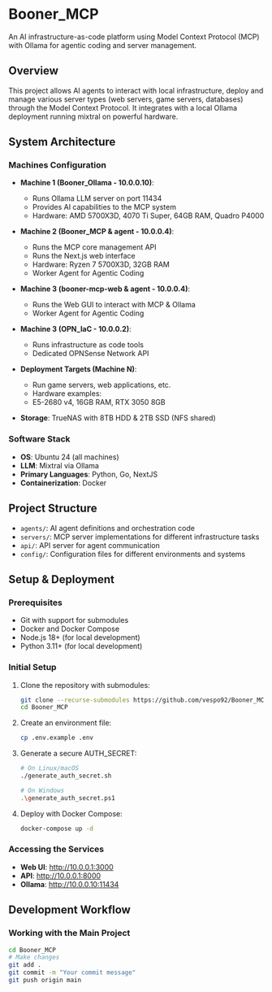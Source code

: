 # Booner_MCP

An AI infrastructure-as-code platform using Model Context Protocol (MCP) with Ollama for agentic coding and server management.

## Overview

This project allows AI agents to interact with local infrastructure, deploy and manage various server types (web servers, game servers, databases) through the Model Context Protocol. It integrates with a local Ollama deployment running mixtral on powerful hardware.

## System Architecture

### Machines Configuration

- **Machine 1 (Booner_Ollama - 10.0.0.10)**:
  - Runs Ollama LLM server on port 11434
  - Provides AI capabilities to the MCP system
  - Hardware: AMD 5700X3D, 4070 Ti Super, 64GB RAM, Quadro P4000

- **Machine 2 (Booner_MCP & agent - 10.0.0.4)**:
  - Runs the MCP core management API
  - Runs the Next.js web interface
  - Hardware: Ryzen 7 5700X3D, 32GB RAM
  - Worker Agent for Agentic Coding

- **Machine 3 (booner-mcp-web & agent - 10.0.0.4)**:
  - Runs the Web GUI to interact with MCP & Ollama
  - Worker Agent for Agentic Coding

- **Machine 3 (OPN_IaC - 10.0.0.2)**:
  - Runs infrastructure as code tools
  - Dedicated OPNSense Network API

- **Deployment Targets (Machine N)**:
  - Run game servers, web applications, etc.
  - Hardware examples:
  - E5-2680 v4, 16GB RAM, RTX 3050 8GB

- **Storage**: TrueNAS with 8TB HDD & 2TB SSD (NFS shared)

### Software Stack

- **OS**: Ubuntu 24 (all machines)
- **LLM**: Mixtral via Ollama
- **Primary Languages**: Python, Go, NextJS
- **Containerization**: Docker

## Project Structure

- `agents/`: AI agent definitions and orchestration code
- `servers/`: MCP server implementations for different infrastructure tasks
- `api/`: API server for agent communication
- `config/`: Configuration files for different environments and systems

## Setup & Deployment

### Prerequisites

- Git with support for submodules
- Docker and Docker Compose
- Node.js 18+ (for local development)
- Python 3.11+ (for local development)

### Initial Setup

1. Clone the repository with submodules:
   ```bash
   git clone --recurse-submodules https://github.com/vespo92/Booner_MCP.git
   cd Booner_MCP
   ```

2. Create an environment file:
   ```bash
   cp .env.example .env
   ```

3. Generate a secure AUTH_SECRET:
   ```bash
   # On Linux/macOS
   ./generate_auth_secret.sh
   
   # On Windows
   .\generate_auth_secret.ps1
   ```

4. Deploy with Docker Compose:
   ```bash
   docker-compose up -d
   ```

### Accessing the Services

- **Web UI**: http://10.0.0.1:3000
- **API**: http://10.0.0.1:8000
- **Ollama**: http://10.0.0.10:11434

## Development Workflow

### Working with the Main Project

```bash
cd Booner_MCP
# Make changes
git add .
git commit -m "Your commit message"
git push origin main
```
